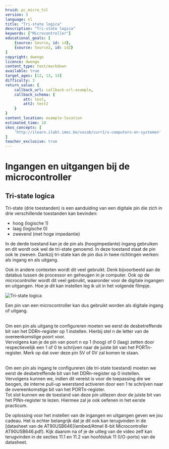 ```yaml
---
hruid: pc_micro_tsl
version: 3
language: nl
title: "Tri-state logica"
description: "Tri-state logica"
keywords: ["Microcontroller"]
educational_goals: [
    {source: Source, id: id}, 
    {source: Source2, id: id2}
]
copyright: dwengo
licence: dwengo
content_type: text/markdown
available: true
target_ages: [12, 13, 14]
difficulty: 3
return_value: {
    callback_url: callback-url-example,
    callback_schema: {
        att: test,
        att2: test2
    }
}
content_location: example-location
estimated_time: 10
skos_concepts: [
    'http://ilearn.ilabt.imec.be/vocab/curr1/s-computers-en-systemen'
]
teacher_exclusive: true
---
```

# Ingangen en uitgangen bij de microcontroller

## Tri-state logica

Tri-state (drie toestanden) is een aanduiding van een digitale pin die zich in drie verschillende toestanden kan bevinden:

* hoog (logische 1)
* laag (logische 0)
* zwevend (met hoge impedantie)

In de derde toestand kan je de pin als (hoogimpedante) ingang gebruiken en dit wordt ook wel de tri-state genoemd. In deze toestand staat de pin ook te zweven. Dankzij tri-state kan de pin dus in twee richtingen werken: als ingang en als uitgang. 

Ook in andere contexten wordt dit veel gebruikt. Denk bijvoorbeeld aan de databus tussen de processor en geheugen in je computer. Ook op de microcontroller wordt dit veel gebruikt, waaronder voor de digitale ingangen en uitgangen. Hoe je dit kan instellen leg ik uit in het volgende filmpje.

![](@youtube/https://www.youtube.com/embed/vkrsgYTuI8A "Tri-state logica")

<div class="alert alert-box alert-success">
Een pin van een microcontroller kan dus gebruikt worden als digitale ingang of uitgang.<br><br> 

Om een pin als uitgang te configureren moeten we eerst de desbetreffende bit van het DDRn-register op 1 instellen. Hierbij stel n de letter van de overeenkomstige poort voor.<br>
Vervolgens kan je de pin van poort n op 1 (hoog) of 0 (laag) zetten door respectievelijk een 1 of 0 te schrijven naar de juiste bit van het PORTn-register. Merk op dat over deze pin 5V of 0V zal komen te staan.<br><br>

Om een pin als ingang te configureren (de tri-state toestand) moeten we eerst de desbetreffende bit van het DDRn-register op 0 instellen.<br>
Vervolgens kunnen we, indien dit vereist is voor de toepassing die we beogen, de interne pull-up weerstand activeren door een 1 te schrijven naar de overeenkomstige bit van het PORTn-register.<br>
Tot slot kunnen we de toestand van deze pin uitlezen door de juiste bit van het PINn-register te lezen. Hiermee zal je ook oefenen in het eerste practicum.
</div>

<div class="alert alert-box alert-danger">
De oplossing voor het instellen van de ingangen en uitgangen geven we jou cadeau. Het is echter belangrijk dat je dit ook kan terugvinden in de [datasheet van de AT90USB646](embed/Atmel 8-bit Microcontroller AT90USB646.pdf). Kijk daarom na of je de uitleg van de video zelf kan terugvinden in de secties 11.1 en 11.2 van hoofdstuk 11 (I/O-ports) van de datasheet.
</div>